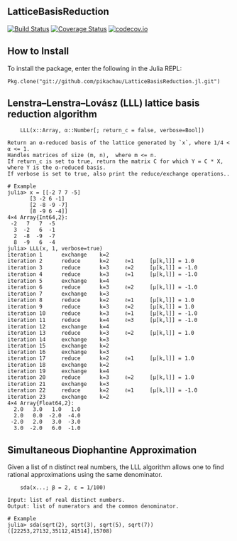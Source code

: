 ## LatticeBasisReduction 
[![Build Status](https://travis-ci.org/alainchau/LatticeBasisReduction.jl.svg?branch=master)](https://travis-ci.org/alainchau/LatticeBasisReduction.jl) [![Coverage Status](https://coveralls.io/repos/alainchau/LatticeBasisReduction.jl/badge.svg?branch=master&service=github)](https://coveralls.io/github/alainchau/LatticeBasisReduction.jl?branch=master) [![codecov.io](http://codecov.io/github/alainchau/LatticeBasisReduction.jl/coverage.svg?branch=master)](http://codecov.io/github/alainchau/LatticeBasisReduction.jl?branch=master)
## How to Install
To install the package, enter the following in the Julia REPL:
```
Pkg.clone("git://github.com/pikachau/LatticeBasisReduction.jl.git")
```

## Lenstra–Lenstra–Lovász (LLL) lattice basis reduction algorithm
```
    LLL(x::Array, α::Number[; return_c = false, verbose=Bool])
    
Return an α-reduced basis of the lattice generated by `x`, where 1/4 < α <= 1.
Handles matrices of size (m, n),  where m <= n.
If return_c is set to true, return the matrix C for which Y = C * X, 
where Y is the α-reduced basis.
If verbose is set to true, also print the reduce/exchange operations..

# Example
julia> x = [[-2 7 7 -5]
       [3 -2 6 -1]
       [2 -8 -9 -7]
       [8 -9 6 -4]]
4×4 Array{Int64,2}:
 -2   7   7  -5
  3  -2   6  -1
  2  -8  -9  -7
  8  -9   6  -4
julia> LLL(x, 1, verbose=true)
iteration 1      exchange    k=2
iteration 2      reduce      k=2     ℓ=1     [μ[k,l]] = 1.0
iteration 3      reduce      k=3     ℓ=2     [μ[k,l]] = -1.0
iteration 4      reduce      k=3     ℓ=1     [μ[k,l]] = -1.0
iteration 5      exchange    k=4
iteration 6      reduce      k=3     ℓ=2     [μ[k,l]] = -1.0
iteration 7      exchange    k=3
iteration 8      reduce      k=2     ℓ=1     [μ[k,l]] = 1.0
iteration 9      reduce      k=3     ℓ=2     [μ[k,l]] = 1.0
iteration 10     reduce      k=3     ℓ=1     [μ[k,l]] = -1.0
iteration 11     reduce      k=4     ℓ=3     [μ[k,l]] = -1.0
iteration 12     exchange    k=4
iteration 13     reduce      k=3     ℓ=2     [μ[k,l]] = 1.0
iteration 14     exchange    k=3
iteration 15     exchange    k=2
iteration 16     exchange    k=3
iteration 17     reduce      k=2     ℓ=1     [μ[k,l]] = 1.0
iteration 18     exchange    k=2
iteration 19     exchange    k=4
iteration 20     reduce      k=3     ℓ=2     [μ[k,l]] = 1.0
iteration 21     exchange    k=3
iteration 22     reduce      k=2     ℓ=1     [μ[k,l]] = -1.0
iteration 23     exchange    k=2
4×4 Array{Float64,2}:
  2.0   3.0   1.0   1.0
  2.0   0.0  -2.0  -4.0
 -2.0   2.0   3.0  -3.0
  3.0  -2.0   6.0  -1.0
```

## Simultaneous Diophantine Approximation
Given a list of n distinct real numbers, the LLL algorithm allows one to find rational approximations using the same denominator.
```
    sda(x...; β = 2, ε = 1/100)
    
Input: list of real distinct numbers.
Output: list of numerators and the common denominator.

# Example
julia> sda(sqrt(2), sqrt(3), sqrt(5), sqrt(7))
([22253,27132,35112,41514],15708)
```
